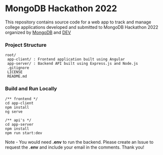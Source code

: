 # MongoDB Hackathon 2022

This repository contains source code for a web app to track and manage college applications 
developed and submitted to MongoDB Hackathon 2022 organized by 
[MongoDB](https://www.mongodb.com/blog/post/mongodb-hackathon-here) 
and 
[DEV](https://dev.to/devteam/announcing-the-mongodb-atlas-hackathon-on-dev-4b6m)

### Project Structure

```
root/
 app-client/ : Frontend application built using Angular 
 app-server/ : Backend API built using Express.js and Node.js
 .gitignore
 LICENSE
 README.md
```

### Build and Run Locally

```
/** frontend */
cd app-client
npm install
ng serve

/** api's */
cd app-server
npm install
npm run start:dev
```

Note - You would need __.env__ to run the backend. Please create an Issue 
to request the __.env__ and include your email in the comments. Thank you!